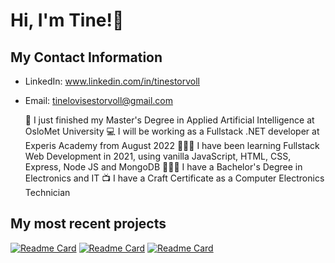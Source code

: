# Hi, I'm Tine!👋

## My Contact Information
* LinkedIn: www.linkedin.com/in/tinestorvoll
* Email: tinelovisestorvoll@gmail.com

  📄 I just finished my Master's Degree in Applied Artificial Intelligence at OsloMet University
  💻 I will be working as a Fullstack .NET developer at Experis Academy from August 2022
  👩🏻‍💻 I have been learning Fullstack Web Development in 2021, using vanilla JavaScript, HTML, CSS, Express, Node JS and MongoDB
  👩🏻‍🎓 I have a Bachelor's Degree in Electronics and IT
  📺 I have a Craft Certificate as a Computer Electronics Technician

## My most recent projects
[![Readme Card](https://github-readme-stats.vercel.app/api/pin/?username=TLS97&repo=train-ticket-application&theme=graywhite)](https://github.com/TLS97/train-ticket-application)
[![Readme Card](https://github-readme-stats.vercel.app/api/pin/?username=TLS97&repo=yelp-camp&theme=graywhite)](https://github.com/TLS97/yelp-camp)
[![Readme Card](https://github-readme-stats.vercel.app/api/pin/?username=TLS97&repo=face-mask-detection&theme=graywhite)](https://github.com/TLS97/face-mask-detection)



